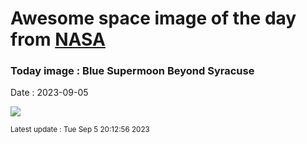 
# Awesome space image of the day from [NASA](https://api.nasa.gov/)

### Today image : Blue Supermoon Beyond Syracuse
Date : 2023-09-05

![](https://apod.nasa.gov/apod/image/2309/SuperBlueMoon_Saragozza_960.jpg)

<small>Latest update : Tue Sep  5 20:12:56 2023</small>
        